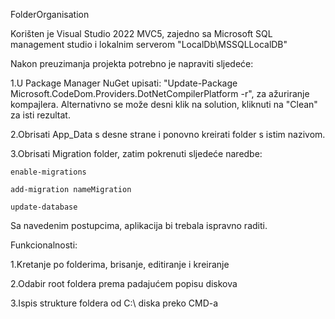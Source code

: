 FolderOrganisation

Korišten je Visual Studio 2022 MVC5, zajedno sa Microsoft SQL management studio i lokalnim serverom "LocalDb\MSSQLLocalDB"

Nakon preuzimanja projekta potrebno je napraviti sljedeće:

1.U Package Manager NuGet upisati: "Update-Package Microsoft.CodeDom.Providers.DotNetCompilerPlatform -r",
za ažuriranje kompajlera. Alternativno se može desni klik na solution, kliknuti na "Clean" za isti rezultat.

2.Obrisati App_Data s desne strane i ponovno kreirati folder s istim nazivom.

3.Obrisati Migration folder, zatim pokrenuti sljedeće naredbe:
    
    enable-migrations
    
    add-migration nameMigration
    
    update-database

Sa navedenim postupcima, aplikacija bi trebala ispravno raditi.

Funkcionalnosti:

1.Kretanje po folderima, brisanje, editiranje i kreiranje

2.Odabir root foldera prema padajućem popisu diskova

3.Ispis strukture foldera od C:\ diska preko CMD-a
